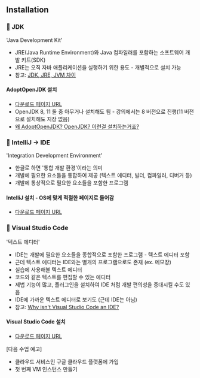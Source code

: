 ## Installation
### 📌 JDK
'Java Development Kit'
* JRE(Java Runtime Environment)와 Java 컴파일러를 포함하는 소프트웨어 개발 키트(SDK)
* JRE는 오직 자바 애플리케이션을 실행하기 위한 용도 - 개별적으로 설치 가능
* 참고: [JDK, JRE, JVM 차이](https://medium.com/@pjuyeon25/java-jdk-jre-jvm-%EC%B0%A8%EC%9D%B4-b5a60fe4653)

#### AdoptOpenJDK 설치
* [다운로드 페이지 URL](https://adoptopenjdk.net/index.html)
* OpenJDK 8, 11 둘 중 아무거나 설치해도 됨 - 강의에서는 8 버전으로 진행(11 버전으로 설치해도 지장 없음)
* [왜 AdoptOpenJDK? OpenJDK? 이런걸 설치하는거죠?](https://jsonobject.tistory.com/395)

### 📌 IntelliJ -> IDE
'Integration Development Environment'
* 한글로 하면 '통합 개발 환경'이라는 의미
* 개발에 필요한 요소들을 통합하여 제공 (텍스트 에디터, 빌더, 컴파일러, 디버거 등)
* 개발에 통상적으로 필요한 요소들을 포함한 프로그램

#### IntelliJ 설치 - OS에 맞게 적절한 페이지로 들어감
* [다운로드 페이지 URL](https://www.jetbrains.com/ko-kr/idea/download/)

### 📌 Visual Studio Code
'텍스트 에디터'
* IDE는 개발에 필요한 요소들을 종합적으로 포함한 프로그램 - 텍스트 에디터 포함
* 근데 텍스트 에디터는 IDE와는 별개의 프로그램으로도 존재 (ex. 메모장)
* 실습에 사용해볼 텍스트 에디터
* 코드와 같은 텍스트를 편집할 수 있는 에디터
* 제법 기능이 많고, 플러그인을 설치하여 IDE 처럼 개발 편의성을 증대시킬 수도 있음
* IDE에 가까운 텍스트 에디터로 보기도 (근데 IDE는 아님)
* 참고: [Why isn't Visual Studio Code an IDE?](https://www.quora.com/Why-isnt-Visual-Studio-Code-an-IDE)

#### Visual Studio Code 설치
* [다운로드 페이지 URL](https://code.visualstudio.com/download)

[다음 수업 예고]
* 클라우드 서비스인 구글 클라우드 플랫폼에 가입
* 첫 번째 VM 인스턴스 만들기
